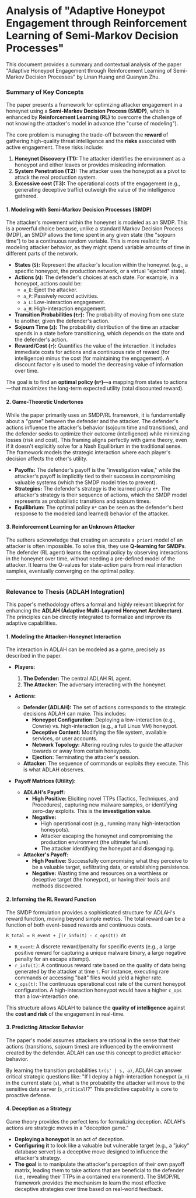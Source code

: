 # Analysis of "Adaptive Honeypot Engagement through Reinforcement Learning of Semi-Markov Decision Processes"

This document provides a summary and contextual analysis of the paper "Adaptive Honeypot Engagement through Reinforcement Learning of Semi-Markov Decision Processes" by Linan Huang and Quanyan Zhu.

### Summary of Key Concepts

The paper presents a framework for optimizing attacker engagement in a honeynet using a **Semi-Markov Decision Process (SMDP)**, which is enhanced by **Reinforcement Learning (RL)** to overcome the challenge of not knowing the attacker's model in advance (the "curse of modeling").

The core problem is managing the trade-off between the **reward** of gathering high-quality threat intelligence and the **risks** associated with active engagement. These risks include:
1.  **Honeynet Discovery (T1):** The attacker identifies the environment as a honeypot and either leaves or provides misleading information.
2.  **System Penetration (T2):** The attacker uses the honeypot as a pivot to attack the real production system.
3.  **Excessive cost (T3):** The operational costs of the engagement (e.g., generating deceptive traffic) outweigh the value of the intelligence gathered.

#### 1. Modeling with Semi-Markov Decision Processes (SMDP)

The attacker's movement within the honeynet is modeled as an SMDP. This is a powerful choice because, unlike a standard Markov Decision Process (MDP), an SMDP allows the time spent in any given state (the "sojourn time") to be a continuous random variable. This is more realistic for modeling attacker behavior, as they might spend variable amounts of time in different parts of the network.

*   **States (`S`):** Represent the attacker's location within the honeynet (e.g., a specific honeypot, the production network, or a virtual "ejected" state).
*   **Actions (`A`):** The defender's choices at each state. For example, in a honeypot, actions could be:
    *   `a_E`: Eject the attacker.
    *   `a_P`: Passively record activities.
    *   `a_L`: Low-interaction engagement.
    *   `a_H`: High-interaction engagement.
*   **Transition Probabilities (`tr`):** The probability of moving from one state to another, given the defender's action.
*   **Sojourn Time (`z`):** The probability distribution of the time an attacker spends in a state before transitioning, which depends on the state and the defender's action.
*   **Reward/Cost (`r`):** Quantifies the value of the interaction. It includes immediate costs for actions and a continuous rate of reward (for intelligence) minus the cost (for maintaining the engagement). A discount factor `γ` is used to model the decreasing value of information over time.

The goal is to find an **optimal policy (`π*`)**—a mapping from states to actions—that maximizes the long-term expected utility (total discounted reward).

#### 2. Game-Theoretic Undertones

While the paper primarily uses an SMDP/RL framework, it is fundamentally about a "game" between the defender and the attacker. The defender's actions influence the attacker's behavior (sojourn time and transitions), and the defender seeks to optimize their outcome (intelligence) while minimizing losses (risk and cost). This framing aligns perfectly with game theory, even if it doesn't explicitly solve for a Nash Equilibrium in the traditional sense. The framework models the strategic interaction where each player's decision affects the other's utility.

*   **Payoffs:** The defender's payoff is the "investigation value," while the attacker's payoff is implicitly tied to their success in compromising valuable systems (which the SMDP model tries to prevent).
*   **Strategies:** The defender's strategy is the learned policy `π*`. The attacker's strategy is their sequence of actions, which the SMDP model represents as probabilistic transitions and sojourn times.
*   **Equilibrium:** The optimal policy `π*` can be seen as the defender's best response to the modeled (and learned) behavior of the attacker.

#### 3. Reinforcement Learning for an Unknown Attacker

The authors acknowledge that creating an accurate `a priori` model of an attacker is often impossible. To solve this, they use **Q-learning for SMDPs**. The defender (RL agent) learns the optimal policy by observing interactions in the honeynet over time, without needing a pre-defined model of the attacker. It learns the Q-values for state-action pairs from real interaction samples, eventually converging on the optimal policy.

---

### Relevance to Thesis (ADLAH Integration)

This paper's methodology offers a formal and highly relevant blueprint for enhancing the **ADLAH (Adaptive Multi-Layered Honeynet Architecture)**. The principles can be directly integrated to formalize and improve its adaptive capabilities.

#### 1. Modeling the Attacker-Honeynet Interaction

The interaction in ADLAH can be modeled as a game, precisely as described in the paper.

*   **Players:**
    1.  **The Defender:** The central ADLAH RL agent.
    2.  **The Attacker:** The adversary interacting with the honeynet.

*   **Actions:**
    *   **Defender (ADLAH):** The set of actions corresponds to the strategic decisions ADLAH can make. This includes:
        *   **Honeypot Configuration:** Deploying a low-interaction (e.g., Cowrie) vs. high-interaction (e.g., a full Linux VM) honeypot.
        *   **Deceptive Content:** Modifying the file system, available services, or user accounts.
        *   **Network Topology:** Altering routing rules to guide the attacker towards or away from certain honeypots.
        *   **Ejection:** Terminating the attacker's session.
    *   **Attacker:** The sequence of commands or exploits they execute. This is what ADLAH observes.

*   **Payoff Matrices (Utility):**
    *   **ADLAH's Payoff:**
        *   **High Positive:** Eliciting novel TTPs (Tactics, Techniques, and Procedures), capturing new malware samples, or identifying zero-day exploits. This is the **investigation value**.
        *   **Negative:**
            *   High operational cost (e.g., running many high-interaction honeypots).
            *   Attacker escaping the honeynet and compromising the production environment (the ultimate failure).
            *   The attacker identifying the honeypot and disengaging.
    *   **Attacker's Payoff:**
        *   **High Positive:** Successfully compromising what they perceive to be a valuable target, exfiltrating data, or establishing persistence.
        *   **Negative:** Wasting time and resources on a worthless or deceptive target (the honeypot), or having their tools and methods discovered.

#### 2. Informing the RL Reward Function

The SMDP formulation provides a sophisticated structure for ADLAH's reward function, moving beyond simple metrics. The total reward can be a function of both event-based rewards and continuous costs.

`R_total = R_event + ∫(r_info(t) - c_ops(t)) dt`

*   `R_event`: A discrete reward/penalty for specific events (e.g., a large positive reward for capturing a unique malware binary, a large negative penalty for an escape attempt).
*   `r_info(t)`: A continuous reward rate based on the quality of data being generated by the attacker at time `t`. For instance, executing rare commands or accessing "bait" files would yield a higher rate.
*   `c_ops(t)`: The continuous operational cost rate of the current honeypot configuration. A high-interaction honeypot would have a higher `c_ops` than a low-interaction one.

This structure allows ADLAH to balance the **quality of intelligence** against the **cost and risk** of the engagement in real-time.

#### 3. Predicting Attacker Behavior

The paper's model assumes attackers are rational in the sense that their actions (transitions, sojourn times) are influenced by the environment created by the defender. ADLAH can use this concept to predict attacker behavior.

By learning the transition probabilities `tr(s' | s, a)`, ADLAH can answer critical strategic questions like: "If I deploy a high-interaction honeypot (`a_H`) in the current state (`s`), what is the probability the attacker will move to the sensitive data server (`s_critical`)?" This predictive capability is core to proactive defense.

#### 4. Deception as a Strategy

Game theory provides the perfect lens for formalizing deception. ADLAH's actions are strategic moves in a "deception game."
*   **Deploying a honeypot** is an act of deception.
*   **Configuring it** to look like a valuable but vulnerable target (e.g., a "juicy" database server) is a deceptive move designed to influence the attacker's strategy.
*   **The goal** is to manipulate the attacker's perception of their own payoff matrix, leading them to take actions that are beneficial to the defender (i.e., revealing their TTPs in a contained environment). The SMDP/RL framework provides the mechanism to learn the most effective deceptive strategies over time based on real-world feedback.
